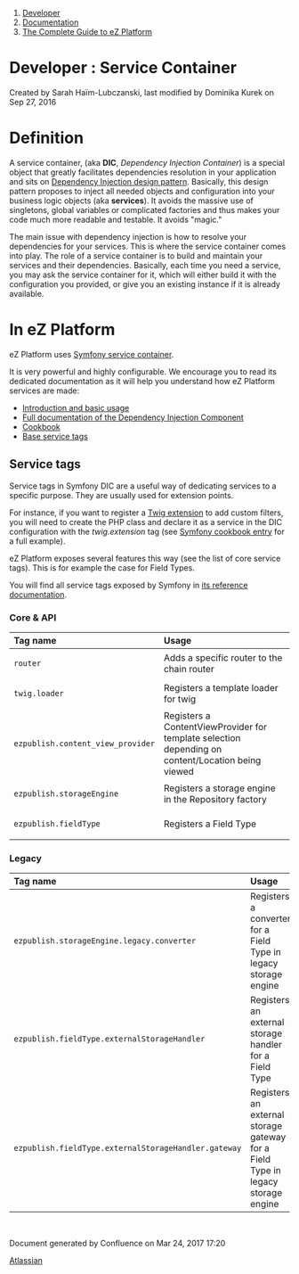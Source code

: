 1.  <span>[Developer](index.html)</span>
2.  <span>[Documentation](Documentation_31429504.html)</span>
3.  <span>[The Complete Guide to eZ Platform](The-Complete-Guide-to-eZ-Platform_31429526.html)</span>

<span id="title-text"> Developer : Service Container </span>
============================================================

Created by <span class="author"> Sarah Haïm-Lubczanski</span>, last modified by <span class="editor"> Dominika Kurek</span> on Sep 27, 2016

Definition
==========

A service container, (aka **DIC**, *Dependency Injection Container*) is a special object that greatly facilitates dependencies resolution in your application and sits on <a href="http://en.wikipedia.org/wiki/Dependency_injection" class="external-link">Dependency Injection design pattern</a>. Basically, this design pattern proposes to inject all needed objects and configuration into your business logic objects (aka **services**). It avoids the massive use of singletons, global variables or complicated factories and thus makes your code much more readable and testable. It avoids "magic."

The main issue with dependency injection is how to resolve your dependencies for your services. This is where the service container comes into play. The role of a service container is to build and maintain your services and their dependencies. Basically, each time you need a service, you may ask the service container for it, which will either build it with the configuration you provided, or give you an existing instance if it is already available.

In eZ Platform
==============

eZ Platform uses <a href="http://symfony.com/doc/master/book/service_container.html" class="external-link">Symfony service container</a>.

It is very powerful and highly configurable. We encourage you to read its dedicated documentation as it will help you understand how eZ Platform services are made:

-   <a href="http://symfony.com/doc/master/book/service_container.html" class="external-link">Introduction and basic usage</a>
-   <a href="http://symfony.com/doc/master/components/dependency_injection/index.html" class="external-link">Full documentation of the Dependency Injection Component</a>
-   <a href="http://symfony.com/doc/master/cookbook/service_container/index.html" class="external-link">Cookbook</a>
-   <a href="http://symfony.com/doc/master/reference/dic_tags.html" class="external-link">Base service tags</a>

Service tags
------------

Service tags in Symfony DIC are a useful way of dedicating services to a specific purpose. They are usually used for extension points.

For instance, if you want to register a <a href="http://twig.sensiolabs.org/doc/advanced.html#creating-extensions" class="external-link">Twig extension</a> to add custom filters, you will need to create the PHP class and declare it as a service in the DIC configuration with the *twig.extension* tag (see <a href="http://symfony.com/doc/master/cookbook/templating/twig_extension.html" class="external-link">Symfony cookbook entry</a> for a full example).

eZ Platform exposes several features this way (see the list of core service tags). This is for example the case for Field Types.

You will find all service tags exposed by Symfony in <a href="http://symfony.com/doc/master/reference/dic_tags.html" class="external-link">its reference documentation</a>.

### Core & API

<table>
<colgroup>
<col width="50%" />
<col width="50%" />
</colgroup>
<thead>
<tr class="header">
<th align="left">Tag name</th>
<th align="left">Usage</th>
</tr>
</thead>
<tbody>
<tr class="odd">
<td align="left"><p><code>router</code></p></td>
<td align="left">Adds a specific router to the chain router</td>
</tr>
<tr class="even">
<td align="left"><p><code>twig.loader</code></p></td>
<td align="left">Registers a template loader for twig</td>
</tr>
<tr class="odd">
<td align="left"><p><code>ezpublish.content_view_provider</code></p></td>
<td align="left">Registers a ContentViewProvider for template selection depending on content/Location being viewed</td>
</tr>
<tr class="even">
<td align="left"><p><code>ezpublish.storageEngine</code></p></td>
<td align="left">Registers a storage engine in the Repository factory</td>
</tr>
<tr class="odd">
<td align="left"><p><code>ezpublish.fieldType</code></p></td>
<td align="left">Registers a Field Type</td>
</tr>
</tbody>
</table>

### Legacy

<table>
<colgroup>
<col width="50%" />
<col width="50%" />
</colgroup>
<thead>
<tr class="header">
<th align="left">Tag name</th>
<th align="left">Usage</th>
</tr>
</thead>
<tbody>
<tr class="odd">
<td align="left"><p><code>ezpublish.storageEngine.legacy.converter</code></p></td>
<td align="left">Registers a converter for a Field Type in legacy storage engine</td>
</tr>
<tr class="even">
<td align="left"><p><code>ezpublish.fieldType.externalStorageHandler</code></p></td>
<td align="left">Registers an external storage handler for a Field Type</td>
</tr>
<tr class="odd">
<td align="left"><p><code>ezpublish.fieldType.externalStorageHandler.gateway</code></p></td>
<td align="left">Registers an external storage gateway for a Field Type in legacy storage engine</td>
</tr>
</tbody>
</table>

 

Document generated by Confluence on Mar 24, 2017 17:20

[Atlassian](http://www.atlassian.com/)


